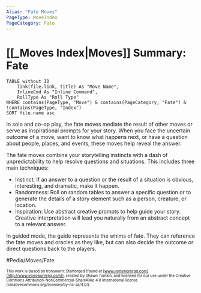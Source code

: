 ```yaml
---
Alias: "Fate Moves"
PageType: MoveIndex
PageCategory: Fate
---
```


# [[_Moves Index|Moves]] Summary: Fate
```dataview
TABLE without ID
	link(file.link, title) As "Move Name",
	InlineCmd As "Inline Command",
	RollType As "Roll Type"
WHERE contains(PageType, "Move") & contains(PageCategory, "Fate") & !contains(PageType, "Index")
SORT file.name asc
```


In solo and co-op play, the fate moves mediate the result of other moves or serve as inspirational prompts for your story. When you face the uncertain outcome of a move, want to know what happens next, or have a question about people, places, and events, these moves help reveal the answer.

The fate moves combine your storytelling instincts with a dash of unpredictability to help resolve questions and situations. This includes three main techniques: 
- Instinct: If an answer to a question or the result of a situation is obvious, interesting, and dramatic, make it happen. 
- Randomness: Roll on random tables to answer a specific question or to generate the details of a story element such as a person, creature, or location. 
- Inspiration: Use abstract creative prompts to help guide your story. Creative interpretation will lead you naturally from an abstract concept to a relevant answer. 

In guided mode, the guide represents the whims of fate. They can reference the fate moves and oracles as they like, but can also decide the outcome or direct questions back to the players.

#Pedia/Moves/Fate

<font size=-2>This work is based on Ironsworn: Starforged (found at [www.ironswornrpg.com](http://www.ironswornrpg.com)), created by Shawn Tomkin, and licensed for our use under the Creative Commons Attribution-NonCommercial-ShareAlike 4.0 International license  (creativecommons.org/licenses/by-nc-sa/4.0/).</font>
